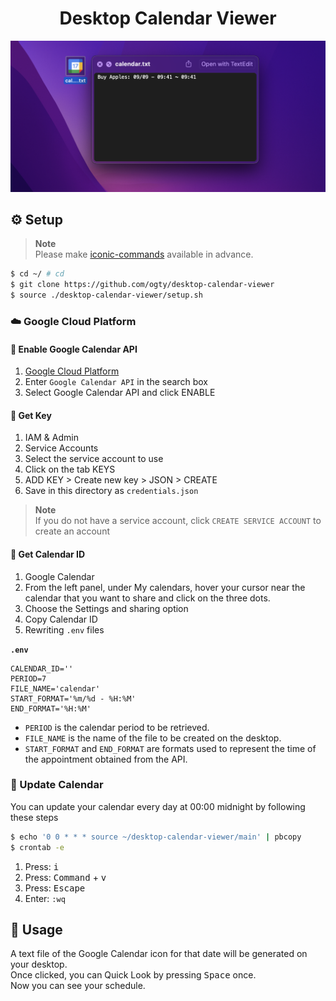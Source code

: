 <h1 align="center">Desktop Calendar Viewer</h1>

<div align="center">
  <img src="./image.png" />
</div>

## ⚙️ Setup

> **Note**  
> Please make [iconic-commands](https://github.com/ogty/iconic-commands) available in advance.

```zsh
$ cd ~/ # cd
$ git clone https://github.com/ogty/desktop-calendar-viewer 
$ source ./desktop-calendar-viewer/setup.sh
```

### ☁️ Google Cloud Platform

#### 📅 Enable Google Calendar API

1. [Google Cloud Platform](https://console.cloud.google.com/)
2. Enter `Google Calendar API` in the search box
3. Select Google Calendar API and click ENABLE 

#### 🔑 Get Key

1. IAM & Admin
2. Service Accounts
3. Select the service account to use
4. Click on the tab KEYS
5. ADD KEY > Create new key > JSON > CREATE
6. Save in this directory as `credentials.json`

> **Note**  
> If you do not have a service account, click `CREATE SERVICE ACCOUNT` to create an account

#### 📎 Get Calendar ID

1. Google Calendar
2. From the left panel, under My calendars, hover your cursor near the calendar that you want to share and click on the three dots.
3. Choose the Settings and sharing option
4. Copy Calendar ID
5. Rewriting `.env` files

**`.env`**

```
CALENDAR_ID=''
PERIOD=7
FILE_NAME='calendar'
START_FORMAT='%m/%d - %H:%M'
END_FORMAT='%H:%M'
```

- `PERIOD` is the calendar period to be retrieved.
- `FILE_NAME` is the name of the file to be created on the desktop.
- `START_FORMAT` and `END_FORMAT` are formats used to represent the time of the appointment obtained from the API.

### 🤖 Update Calendar

You can update your calendar every day at 00:00 midnight by following these steps

```zsh
$ echo '0 0 * * * source ~/desktop-calendar-viewer/main' | pbcopy
$ crontab -e 
```

1. Press: <kbd>i</kbd>
2. Press: <kbd>Command</kbd> + <kbd>v</kbd>
3. Press: <kbd>Escape</kbd>
4. Enter: `:wq`

## 📝 Usage

A text file of the Google Calendar icon for that date will be generated on your desktop.  
Once clicked, you can Quick Look by pressing <kbd>Space</kbd> once.  
Now you can see your schedule.  

